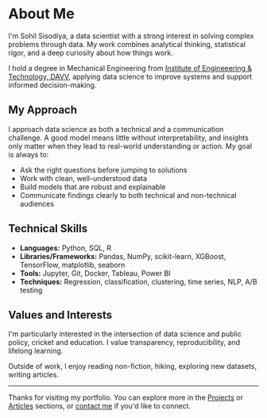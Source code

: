 # About Me

I'm Sohil Sisodiya, a data scientist with a strong interest in solving complex problems through data. My work combines analytical thinking, statistical rigor, and a deep curiosity about how things work.

I hold a degree in Mechanical Engineering from [Institute of Engineeering & Technology, DAVV](https://ietdavv.edu.in/), applying data science to improve systems and support informed decision-making.

## My Approach

I approach data science as both a technical and a communication challenge. A good model means little without interpretability, and insights only matter when they lead to real-world understanding or action. My goal is always to:

- Ask the right questions before jumping to solutions  
- Work with clean, well-understood data  
- Build models that are robust and explainable  
- Communicate findings clearly to both technical and non-technical audiences

## Technical Skills

- **Languages:** Python, SQL, R  
- **Libraries/Frameworks:** Pandas, NumPy, scikit-learn, XGBoost, TensorFlow, matplotlib, seaborn  
- **Tools:** Jupyter, Git, Docker, Tableau, Power BI
- **Techniques:** Regression, classification, clustering, time series, NLP, A/B testing

## Values and Interests

I'm particularly interested in the intersection of data science and public policy, cricket and education. I value transparency, reproducibility, and lifelong learning.

Outside of work, I enjoy reading non-fiction, hiking, exploring new datasets, writing articles.

---

Thanks for visiting my portfolio. You can explore more in the [Projects](#) or [Articles](#) sections, or [contact me](mailto:sohilsisodiya12@email.com) if you'd like to connect.


